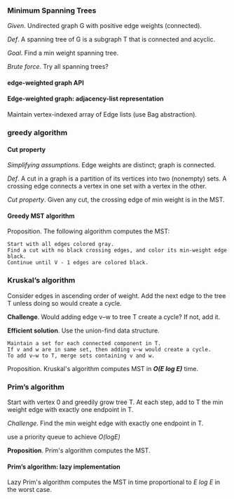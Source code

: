 ### Minimum Spanning Trees

*Given*. Undirected graph G with positive edge weights (connected).

*Def*. A spanning tree of G is a subgraph T that is connected and acyclic.

*Goal*. Find a min weight spanning tree.

*Brute force*. Try all spanning trees?

#### edge-weighted graph API

#### Edge-weighted graph: adjacency-list representation

Maintain vertex-indexed array of Edge lists (use Bag abstraction).

### greedy algorithm

#### Cut property

*Simplifying assumptions*. Edge weights are distinct; graph is connected.

*Def*. A cut in a graph is a partition of its vertices into two (nonempty) sets. 
A crossing edge connects a vertex in one set with a vertex in the other.

*Cut property*. Given any cut, the crossing edge of min weight is in the MST.

#### Greedy MST algorithm

Proposition. The following algorithm computes the MST:

```
Start with all edges colored gray.
Find a cut with no black crossing edges, and color its min-weight edge black. 
Continue until V - 1 edges are colored black.
```

### Kruskal’s algorithm

Consider edges in ascending order of weight.  Add the next edge to the tree T unless doing so would create a cycle.

**Challenge**. Would adding edge v–w to tree T create a cycle? If not, add it.

**Efficient solution**. Use the union-find data structure.

```
Maintain a set for each connected component in T.
If v and w are in same set, then adding v–w would create a cycle. 
To add v–w to T, merge sets containing v and w.
```

Proposition. Kruskal's algorithm computes MST in ***O(E log E)*** time.

### Prim’s algorithm

Start with vertex 0 and greedily grow tree T. At each step, add to T the min weight edge with exactly one endpoint in T.

*Challenge*. Find the min weight edge with exactly one endpoint in T.

use a priority queue to achieve *O(logE)*

**Proposition**. Prim's algorithm computes the MST.

#### Prim’s algorithm: lazy implementation

Lazy Prim's algorithm computes the MST in time proportional  to *E log E* in the worst case.